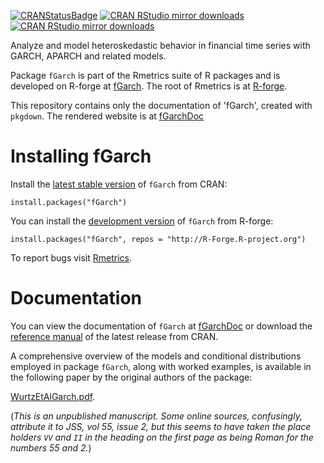 <!-- badges: start -->
[![CRANStatusBadge](http://www.r-pkg.org/badges/version/fGarch)](https://cran.r-project.org/package=fGarch)
[![CRAN RStudio mirror downloads](https://cranlogs.r-pkg.org/badges/fGarch)](https://www.r-pkg.org/pkg/fGarch)
[![CRAN RStudio mirror downloads](https://cranlogs.r-pkg.org/badges/grand-total/fGarch?color=blue)](https://r-pkg.org/pkg/fGarch)
<!-- badges: end -->


Analyze and model heteroskedastic behavior in financial time series with GARCH, APARCH and
related models.

Package `fGarch` is part of the Rmetrics suite of R packages and is developed on R-forge at
[fGarch](https://r-forge.r-project.org/scm/viewvc.php/pkg/fGarch/?root=rmetrics).
The root of Rmetrics is at [R-forge](https://r-forge.r-project.org/projects/rmetrics).


This repository contains only the documentation of 'fGarch', created with `pkgdown`.
The rendered website is at [fGarchDoc](https://geobosh.github.io/fGarchDoc/)


# Installing fGarch


Install the [latest stable version](https://cran.r-project.org/package=fGarch) of
`fGarch` from CRAN:

    install.packages("fGarch")


You can install the
[development version](https://r-forge.r-project.org/scm/viewvc.php/pkg/fGarch/?root=rmetrics)
of `fGarch` from R-forge:

    install.packages("fGarch", repos = "http://R-Forge.R-project.org")

To report bugs visit [Rmetrics](https://r-forge.r-project.org/projects/rmetrics/).

# Documentation

You can view the documentation of `fGarch` at
[fGarchDoc](https://geobosh.github.io/fGarchDoc/)
or download the
[reference manual](https://cran.r-project.org/package=fGarch/fGarch.pdf)
of the latest release from CRAN.

A comprehensive overview of the models and conditional distributions employed in package
`fGarch`, along with worked examples, is available in the following paper by the original
authors of the package:

[WurtzEtAlGarch.pdf](https://github.com/GeoBosh/fGarchDoc/blob/master/WurtzEtAlGarch.pdf).

(*This is an unpublished manuscript. Some online sources, confusingly, attribute it to JSS,
vol 55, issue 2, but this seems to have taken the place holders `VV` and `II` in the heading
on the first page as being Roman for the numbers 55 and 2.*)
